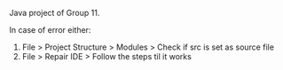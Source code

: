 Java project of Group 11.

In case of error either:
1. File > Project Structure > Modules > Check if src is set as source file
2. File > Repair IDE > Follow the steps til it works

